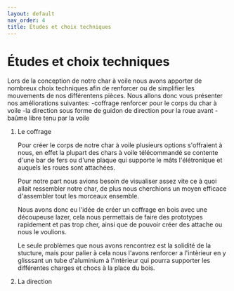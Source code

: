 ```yaml
---
layout: default
nav_order: 4
title: Études et choix techniques
---
```


# Études et choix techniques


Lors de la conception de notre char à voile nous avons apporter de nombreux choix techniques afin de renforcer ou de simplifier les mouvements de nos différentens pièces.
Nous allons donc vous présenter nos améliorations suivantes:
-coffrage renforcer pour le corps du char à voile
-la direction sous forme de guidon de direction pour la roue avant
-baûme libre tenu par la voile


1) Le coffrage

    Pour créer le corps de notre char à voile plusieurs options s'offraient à nous, en effet la plupart des chars à voile télécommandé se contente d'une bar de fers ou d'une plaque qui supporte le mâts l'élétronique et auquels les roues sont attachées.
    
    Pour notre part nous avions besoin de visualiser assez vite ce à quoi allait ressembler notre char, de plus nous cherchions un moyen efficace d'assembler tout les morceaux ensemble.
    
    Nous avons donc eu l'idée de créer un coffrage en bois avec une découpeuse lazer, cela nous permettais de faire des prototypes rapidement et pas trop cher, ainsi que de pouvoir créer des attache ou nous le voulions.
    
    Le seule problèmes que nous avons rencontrez est la solidité de la stucture, mais pour palier à cela nous l'avons renforcer a l'intèrieur en y glisssant un tube d'aluminium à l'intèrieur qui pourra supporter les différentes charges et chocs à la place du bois.


2) La direction

